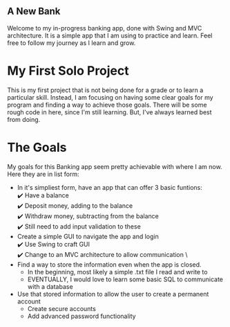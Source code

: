 ## A New Bank

Welcome to my in-progress banking app, done with Swing and MVC architecture. It is a simple app that I am using to practice and learn. Feel free to follow my journey as I learn and grow.

# My First Solo Project

This is my first project that is not being done for a grade or to learn a particular skill. Instead, I am focusing on having some clear goals for my program and finding a way to achieve those goals. There will be some rough code in here, since I'm still learning. But, I've always learned best from doing.

# The Goals

My goals for this Banking app seem pretty achievable with where I am now. Here they are in list form:

* In it's simpliest form, have an app that can offer 3 basic funtions: \
    ✔️ Have a balance \
    ✔️ Deposit money, adding to the balance \
    ✔️ Withdraw money, subtracting from the balance \
    ✔️ Still need to add input validation to these
* Create a simple GUI to navigate the app and login \
    ✔️ Use Swing to craft GUI \
    ✔️ Change to an MVC architecture to allow communication \
* Find a way to store the information even when the app is closed.
    * In the beginning, most likely a simple .txt file I read and write to
    * EVENTUALLY, I would love to learn some basic SQL to communicate with a database
* Use that stored information to allow the user to create a permanent account
    * Create secure accounts
    * Add advanced password functionality
